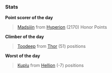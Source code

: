 

### Stats

**Point scorer of the day**
>[Madsiiin](/#/character/Hyperion/734228) from [Hyperion](/#/ranking/Hyperion)  (2170) Honor Points


**Climber of the day**
>[Toodeep](/#/character/Thor/1995862) from [Thor](/#/ranking/Thor)  (51) positions


**Worst of the day**
>[Kuplu](/#/character/Hellion/531873) from [Hellion](/#/ranking/Hellion)  (-7) positions



